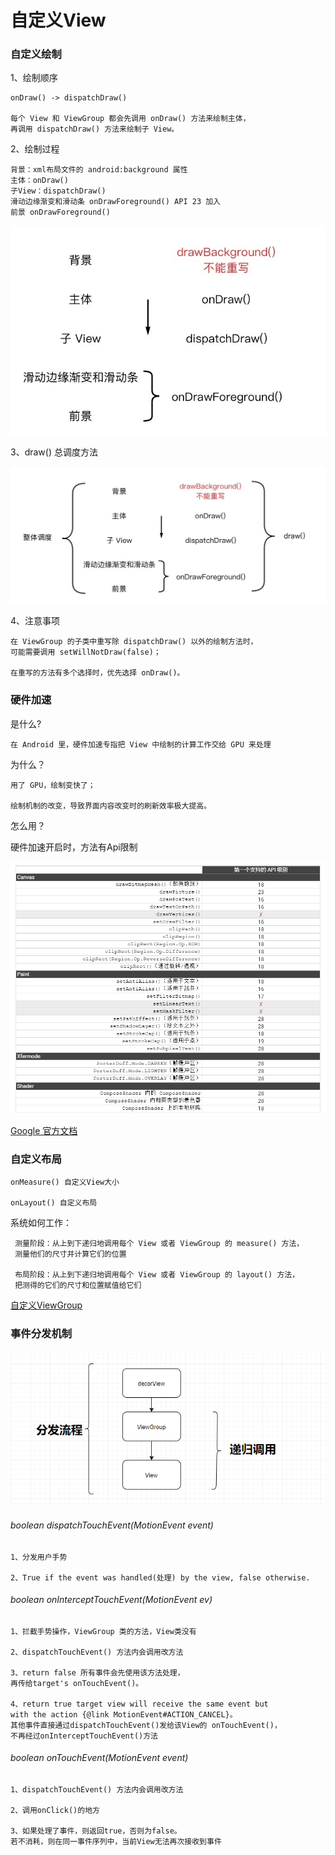 # 自定义View

### 自定义绘制

1、绘制顺序

    onDraw() -> dispatchDraw()
    
    每个 View 和 ViewGroup 都会先调用 onDraw() 方法来绘制主体，
    再调用 dispatchDraw() 方法来绘制子 View。

2、绘制过程

    背景：xml布局文件的 android:background 属性 
    主体：onDraw()
    子View：dispatchDraw()
    滑动边缘渐变和滑动条 onDrawForeground() API 23 加入
    前景 onDrawForeground()

![image](app/src/main/res/mipmap-hdpi/image.png)

3、draw() 总调度方法

![image_1](app/src/main/res/mipmap-hdpi/image_1.png)

4、注意事项

    在 ViewGroup 的子类中重写除 dispatchDraw() 以外的绘制方法时，  
    可能需要调用 setWillNotDraw(false)；
    
    在重写的方法有多个选择时，优先选择 onDraw()。

### 硬件加速

是什么?

    在 Android 里，硬件加速专指把 View 中绘制的计算工作交给 GPU 来处理

为什么？

    用了 GPU，绘制变快了；
    
    绘制机制的改变，导致界面内容改变时的刷新效率极大提高。

怎么用？

硬件加速开启时，方法有Api限制

![image_2](app/src/main/res/mipmap-hdpi/image_2.png)

[Google 官方文档](https://developer.android.google.cn/guide/topics/graphics/hardware-accel#determining)

### 自定义布局

    onMeasure() 自定义View大小
    
    onLayout() 自定义布局

系统如何工作：

     测量阶段：从上到下递归地调用每个 View 或者 ViewGroup 的 measure() 方法，  
     测量他们的尺寸并计算它们的位置
     
     布局阶段：从上到下递归地调用每个 View 或者 ViewGroup 的 layout() 方法，  
     把测得的它们的尺寸和位置赋值给它们

[自定义ViewGroup](https://hencoder.com/ui-2-3/)

### 事件分发机制

![image_3](app/src/main/res/mipmap-hdpi/image_3.png)

###### boolean dispatchTouchEvent(MotionEvent event)
    1、分发用户手势
    
    2、True if the event was handled(处理) by the view, false otherwise. 


###### boolean onInterceptTouchEvent(MotionEvent ev)
    1、拦截手势操作，ViewGroup 类的方法，View类没有
    
    2、dispatchTouchEvent() 方法内会调用改方法 
     
    3、return false 所有事件会先使用该方法处理，
    再传给target's onTouchEvent()。
    
    4、return true target view will receive the same event but
    with the action {@link MotionEvent#ACTION_CANCEL}。
    其他事件直接通过dispatchTouchEvent()发给该View的 onTouchEvent()，
    不再经过onInterceptTouchEvent()方法


###### boolean onTouchEvent(MotionEvent event)
    1、dispatchTouchEvent() 方法内会调用改方法
    
    2、调用onClick()的地方
    
    3、如果处理了事件，则返回true，否则为false。
    若不消耗，则在同一事件序列中，当前View无法再次接收到事件